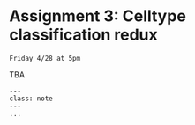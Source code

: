 # Assignment 3: Celltype classification redux

```{admonition} Due Date
Friday 4/28 at 5pm
```
TBA
```{admonition} Submission
---
class: note
---
...
```
